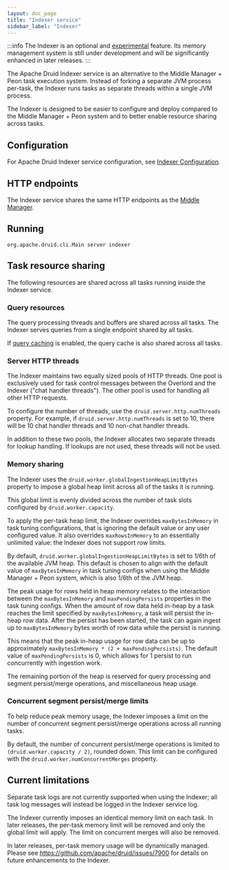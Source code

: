 ```yaml
---
layout: doc_page
title: "Indexer service"
sidebar_label: "Indexer"
---
```


<!--
  ~ Licensed to the Apache Software Foundation (ASF) under one
  ~ or more contributor license agreements.  See the NOTICE file
  ~ distributed with this work for additional information
  ~ regarding copyright ownership.  The ASF licenses this file
  ~ to you under the Apache License, Version 2.0 (the
  ~ "License"); you may not use this file except in compliance
  ~ with the License.  You may obtain a copy of the License at
  ~
  ~   http://www.apache.org/licenses/LICENSE-2.0
  ~
  ~ Unless required by applicable law or agreed to in writing,
  ~ software distributed under the License is distributed on an
  ~ "AS IS" BASIS, WITHOUT WARRANTIES OR CONDITIONS OF ANY
  ~ KIND, either express or implied.  See the License for the
  ~ specific language governing permissions and limitations
  ~ under the License.
  -->

:::info
 The Indexer is an optional and [experimental](../development/experimental.md) feature.
 Its memory management system is still under development and will be significantly enhanced in later releases.
:::

The Apache Druid Indexer service is an alternative to the Middle Manager + Peon task execution system. Instead of forking a separate JVM process per-task, the Indexer runs tasks as separate threads within a single JVM process.

The Indexer is designed to be easier to configure and deploy compared to the Middle Manager + Peon system and to better enable resource sharing across tasks.

## Configuration

For Apache Druid Indexer service configuration, see [Indexer Configuration](../configuration/index.md#indexer).

## HTTP endpoints

The Indexer service shares the same HTTP endpoints as the [Middle Manager](../api-reference/service-status-api.md#middle-manager).

## Running

```
org.apache.druid.cli.Main server indexer
```

## Task resource sharing

The following resources are shared across all tasks running inside the Indexer service.

### Query resources

The query processing threads and buffers are shared across all tasks. The Indexer serves queries from a single endpoint shared by all tasks.

If [query caching](../configuration/index.md#indexer-caching) is enabled, the query cache is also shared across all tasks.

### Server HTTP threads

The Indexer maintains two equally sized pools of HTTP threads.
One pool is exclusively used for task control messages between the Overlord and the Indexer ("chat handler threads"). The other pool is used for handling all other HTTP requests.

To configure the number of threads, use the `druid.server.http.numThreads` property. For example, if `druid.server.http.numThreads` is set to 10, there will be 10 chat handler threads and 10 non-chat handler threads.

In addition to these two pools, the Indexer allocates two separate threads for lookup handling. If lookups are not used, these threads will not be used.

### Memory sharing

The Indexer uses the `druid.worker.globalIngestionHeapLimitBytes` property to impose a global heap limit across all of the tasks it is running.

This global limit is evenly divided across the number of task slots configured by `druid.worker.capacity`.

To apply the per-task heap limit, the Indexer overrides `maxBytesInMemory` in task tuning configurations, that is ignoring the default value or any user configured value. It also overrides `maxRowsInMemory` to an essentially unlimited value: the Indexer does not support row limits.

By default, `druid.worker.globalIngestionHeapLimitBytes` is set to 1/6th of the available JVM heap. This default is chosen to align with the default value of `maxBytesInMemory` in task tuning configs when using the Middle Manager + Peon system, which is also 1/6th of the JVM heap.

The peak usage for rows held in heap memory relates to the interaction between the `maxBytesInMemory` and `maxPendingPersists` properties in the task tuning configs. When the amount of row data held in-heap by a task reaches the limit specified by `maxBytesInMemory`, a task will persist the in-heap row data. After the persist has been started, the task can again ingest up to `maxBytesInMemory` bytes worth of row data while the persist is running.

This means that the peak in-heap usage for row data can be up to approximately `maxBytesInMemory * (2 + maxPendingPersists)`. The default value of `maxPendingPersists` is 0, which allows for 1 persist to run concurrently with ingestion work.

The remaining portion of the heap is reserved for query processing and segment persist/merge operations, and miscellaneous heap usage.

### Concurrent segment persist/merge limits

To help reduce peak memory usage, the Indexer imposes a limit on the number of concurrent segment persist/merge operations across all running tasks.

By default, the number of concurrent persist/merge operations is limited to `(druid.worker.capacity / 2)`, rounded down. This limit can be configured with the `druid.worker.numConcurrentMerges` property.

## Current limitations

Separate task logs are not currently supported when using the Indexer; all task log messages will instead be logged in the Indexer service log.

The Indexer currently imposes an identical memory limit on each task. In later releases, the per-task memory limit will be removed and only the global limit will apply. The limit on concurrent merges will also be removed.

In later releases, per-task memory usage will be dynamically managed. Please see https://github.com/apache/druid/issues/7900 for details on future enhancements to the Indexer.
